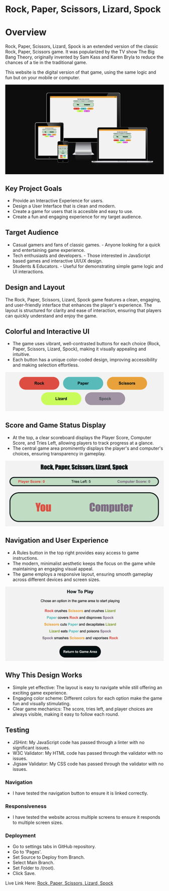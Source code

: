 # Rock, Paper, Scissors, Lizard, Spock

# Overview

Rock, Paper, Scissors, Lizard, Spock is an extended version of the classic Rock, Paper, Scissors game. 
It was popularized by the TV show The Big Bang Theory, originally invented by Sam Kass and Karen Bryla to reduce the chances of a tie in the traditional game.

This website is the digital version of that game, using the same logic and fun but on your mobile or computer. 

![Am I Responsive Screenshot](assets/images/Am-I-Responsive2.png)

## Key Project Goals
* Provide an Interactive Experience for users.
* Design a User Interface that is clean and modern.
* Create a game for users that is accesible and easy to use.
* Create a fun and engaging experience for my target audience.

## Target Audience
* Casual gamers and fans of classic games. - Anyone looking for a quick and entertaining game experience.
* Tech enthusiasts and developers. - Those interested in JavaScript based games and interactive UI/UX design.
* Students & Educators. - Useful for demonstrating simple game logic and UI interactions.

## Design and Layout
The Rock, Paper, Scissors, Lizard, Spock game features a clean, engaging, and user-friendly interface that enhances the player's experience. The layout is structured for clarity and ease of interaction, ensuring that players can quickly understand and enjoy the game.

## Colorful and Interactive UI
* The game uses vibrant, well-contrasted buttons for each choice (Rock, Paper,       Scissors, Lizard, Spock), making it visually appealing and intuitive.
* Each button has a unique color-coded design, improving accessibility and making    selection effortless.

![Player choices buttons](assets/images/buttons.png)

## Score and Game Status Display
* At the top, a clear scoreboard displays the Player Score, Computer Score, and      Tries Left, allowing players to track progress at a glance.
* The central game area prominently displays the player's and computer's choices,   ensuring transparency in gameplay.

![Scoreboard and Game display](assets/images/scoreboard-game-area.png)

## Navigation and User Experience
* A Rules button in the top right provides easy access to game instructions.
* The modern, minimalist aesthetic keeps the focus on the game while maintaining an engaging visual appeal.
* The game employs a responsive layout, ensuring smooth gameplay across different devices and screen sizes.

![Rules page](assets/images/rules.png)

## Why This Design Works
* Simple yet effective: The layout is easy to navigate while still offering an exciting game experience.
* Engaging color scheme: Different colors for each option make the game fun and visually stimulating.
* Clear game mechanics: The score, tries left, and player choices are always visible, making it easy to follow each round.

## Testing

* JSHint: My JavaScript code has passed through a linter with no significant issues.
* W3C Validator: My HTML code has passed through the validator with no issues.
* Jigsaw Validator: My CSS code has passed through the validator with no issues.

### Navigation
* I have tested the navigation button to ensure it is linked correctly.

### Responsiveness
* I have tested the website across multiple screens to ensure it responds to multiple screen sizes.

### Deployment
* Go to settings tabs in GitHub repository.
* Go to 'Pages'.
* Set Source to Deploy from Branch.
* Select Main Branch.
* Set Folder to /(root).
* Click Save.

Live Link Here: [Rock, Paper, Scissors, Lizard, Spock](https://francisjxmes.github.io/rock-paper-scissors-lizard-spock/)







  
